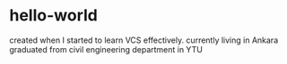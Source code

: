 # hello-world
created when I started to learn VCS effectively.
currently living in Ankara
graduated from civil engineering department in YTU
